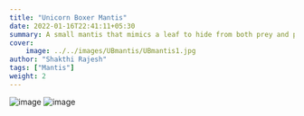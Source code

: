 ```yaml
---
title: "Unicorn Boxer Mantis"
date: 2022-01-16T22:41:11+05:30
summary: A small mantis that mimics a leaf to hide from both prey and predators...
cover:
    image: ../../images/UBmantis/UBmantis1.jpg
author: "Shakthi Rajesh"
tags: ["Mantis"]
weight: 2
---
```

![image](../../images/UBmantis/UBMantisPortrait.jpg)
![image](../../images/UBmantis/UBmantis2.jpg)
